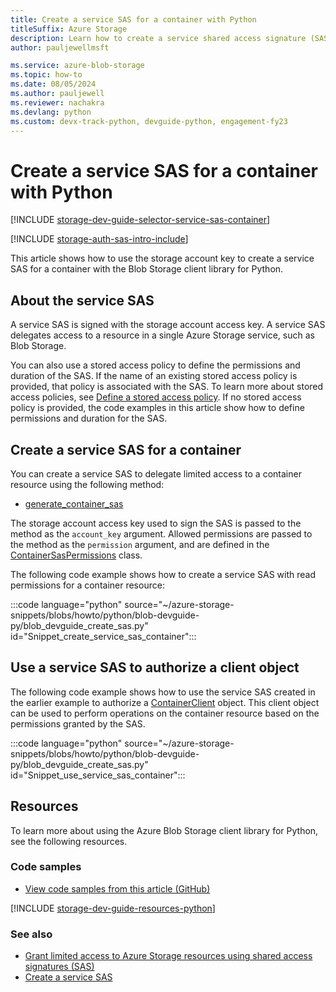 ```yaml
---
title: Create a service SAS for a container with Python
titleSuffix: Azure Storage
description: Learn how to create a service shared access signature (SAS) for a container using the Azure Blob Storage client library for Python.
author: pauljewellmsft

ms.service: azure-blob-storage
ms.topic: how-to
ms.date: 08/05/2024
ms.author: pauljewell
ms.reviewer: nachakra
ms.devlang: python
ms.custom: devx-track-python, devguide-python, engagement-fy23
---
```


# Create a service SAS for a container with Python

[!INCLUDE [storage-dev-guide-selector-service-sas-container](../../../includes/storage-dev-guides/storage-dev-guide-selector-service-sas-container.md)]

[!INCLUDE [storage-auth-sas-intro-include](../../../includes/storage-auth-sas-intro-include.md)]

This article shows how to use the storage account key to create a service SAS for a container with the Blob Storage client library for Python.

## About the service SAS

A service SAS is signed with the storage account access key. A service SAS delegates access to a resource in a single Azure Storage service, such as Blob Storage.

You can also use a stored access policy to define the permissions and duration of the SAS. If the name of an existing stored access policy is provided, that policy is associated with the SAS. To learn more about stored access policies, see [Define a stored access policy](/rest/api/storageservices/define-stored-access-policy). If no stored access policy is provided, the code examples in this article show how to define permissions and duration for the SAS.

## Create a service SAS for a container

You can create a service SAS to delegate limited access to a container resource using the following method:

- [generate_container_sas](/python/api/azure-storage-blob/azure.storage.blob#azure-storage-blob-generate-blob-sas)

The storage account access key used to sign the SAS is passed to the method as the `account_key` argument. Allowed permissions are passed to the method as the `permission` argument, and are defined in the [ContainerSasPermissions](/python/api/azure-storage-blob/azure.storage.blob.containersaspermissions) class.

The following code example shows how to create a service SAS with read permissions for a container resource:

:::code language="python" source="~/azure-storage-snippets/blobs/howto/python/blob-devguide-py/blob_devguide_create_sas.py" id="Snippet_create_service_sas_container":::

## Use a service SAS to authorize a client object

The following code example shows how to use the service SAS created in the earlier example to authorize a [ContainerClient](/python/api/azure-storage-blob/azure.storage.blob.containerclient) object. This client object can be used to perform operations on the container resource based on the permissions granted by the SAS.

:::code language="python" source="~/azure-storage-snippets/blobs/howto/python/blob-devguide-py/blob_devguide_create_sas.py" id="Snippet_use_service_sas_container":::

## Resources

To learn more about using the Azure Blob Storage client library for Python, see the following resources.

### Code samples

- [View code samples from this article (GitHub)](https://github.com/Azure-Samples/AzureStorageSnippets/blob/master/blobs/howto/python/blob-devguide-py/blob_devguide_create_sas.py)

[!INCLUDE [storage-dev-guide-resources-python](../../../includes/storage-dev-guides/storage-dev-guide-resources-python.md)]

### See also

- [Grant limited access to Azure Storage resources using shared access signatures (SAS)](../common/storage-sas-overview.md)
- [Create a service SAS](/rest/api/storageservices/create-service-sas)
